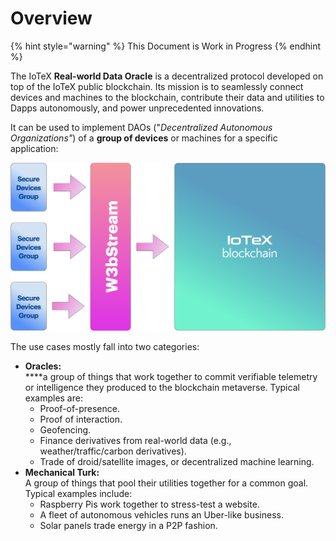 # Overview

{% hint style="warning" %}
This Document is Work in Progress
{% endhint %}

The IoTeX **Real-world Data Oracle** is a decentralized protocol developed on top of the IoTeX public blockchain. Its mission is to seamlessly connect devices and machines to the blockchain, contribute their data and utilities to Dapps autonomously, and power unprecedented innovations.

It can be used to implement DAOs ("_Decentralized Autonomous Organizations"_) of a **group of devices** or machines for a specific application:

![](<../../.gitbook/assets/image (27).png>)

The use cases mostly fall into two categories:

* **Oracles:** \
  ****a group of things that work together to commit verifiable telemetry or intelligence they produced to the blockchain metaverse. Typical examples are:
  * Proof-of-presence.
  * Proof of interaction.
  * Geofencing.
  * Finance derivatives from real-world data  (e.g., weather/traffic/carbon derivatives).
  * Trade of droid/satellite images, or decentralized machine learning.
* **Mechanical Turk:** \
  A group of things that pool their utilities together for a common goal. Typical examples include:
  * Raspberry Pis work together to stress-test a website.
  * A fleet of autonomous vehicles runs an Uber-like business.
  * Solar panels trade energy in a P2P fashion.
